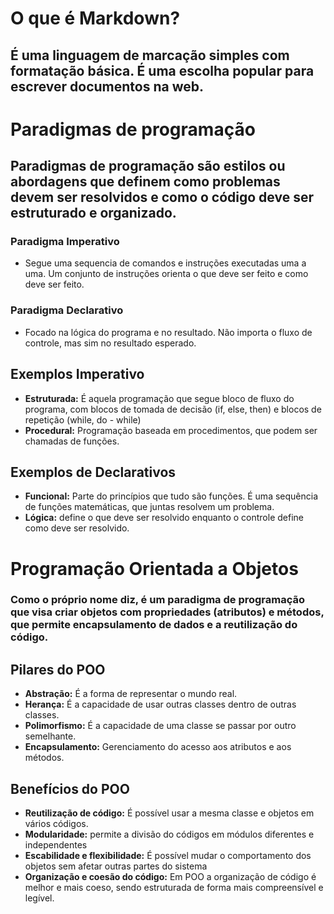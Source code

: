 # O que é Markdown?
##   É uma linguagem de marcação simples com formatação básica. É uma escolha popular para escrever documentos na web.
# Paradigmas de programação
## Paradigmas de programação são estilos ou abordagens que definem como problemas devem ser resolvidos e como o código deve ser estruturado e organizado.
### Paradigma Imperativo
- Segue uma sequencia de comandos e instruções executadas uma a uma. Um conjunto de instruções orienta o que deve ser feito e como deve ser feito.
### Paradigma Declarativo
- Focado na lógica do programa e no resultado. Não importa o fluxo de controle, mas sim no resultado esperado.
## Exemplos Imperativo
- **Estruturada:** É aquela programação que segue bloco de fluxo do programa, com blocos de tomada de decisão (if, else, then) e blocos de repetição (while, do - while)
- **Procedural:** Programação baseada em procedimentos, que podem ser chamadas de funções.
## Exemplos de Declarativos
- **Funcional:** Parte do princípios que tudo são funções. É uma sequência de funções matemáticas, que juntas resolvem um problema. 
- **Lógica:** define o que deve ser resolvido enquanto o controle define como deve ser resolvido.
# Programação Orientada a Objetos
### Como o próprio nome diz, é um paradigma de programação que visa criar objetos com propriedades (atributos) e métodos, que permite encapsulamento de dados e a reutilização do código.
## Pilares do POO
- **Abstração:** É a forma de representar o mundo real.
- **Herança:** É a capacidade de usar outras classes dentro de outras classes.
- **Polimorfismo:** É a capacidade de uma classe se passar por outro semelhante.
- **Encapsulamento:** Gerenciamento do acesso aos atributos e aos métodos.
## Benefícios do POO
- **Reutilização de código:** É possível usar a mesma classe e objetos em vários códigos.
- **Modularidade:** permite a divisão do códigos em módulos diferentes e independentes
- **Escabilidade e flexibilidade:** É possível mudar o comportamento dos objetos sem afetar outras partes do sistema
- **Organização e coesão do código:** Em POO a organização de código é melhor e mais coeso, sendo estruturada de forma mais compreensível e legível.